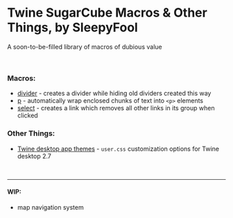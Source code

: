 # Twine SugarCube Macros & Other Things, by SleepyFool
A soon-to-be-filled library of macros of dubious value

&nbsp;

### Macros:

  - [divider](https://github.com/SleepyFool-gh/Sleepy-macros/tree/main/divider-macro) - creates a divider while hiding old dividers created this way
  - [p](https://github.com/SleepyFool-gh/Sleepy-macros/tree/main/p-macro) - automatically wrap enclosed chunks of text into `<p>` elements
  - [select](https://github.com/SleepyFool-gh/Sleepy-macros/tree/main/select-macro) - creates a link which removes all other links in its group when clicked

### Other Things:

  - [Twine desktop app themes](https://github.com/SleepyFool-gh/Sleepy-macros/tree/main/Twine%20themes) - `user.css` customization options for Twine desktop 2.7
  
&nbsp;

___

#### WIP:
  - map navigation system

